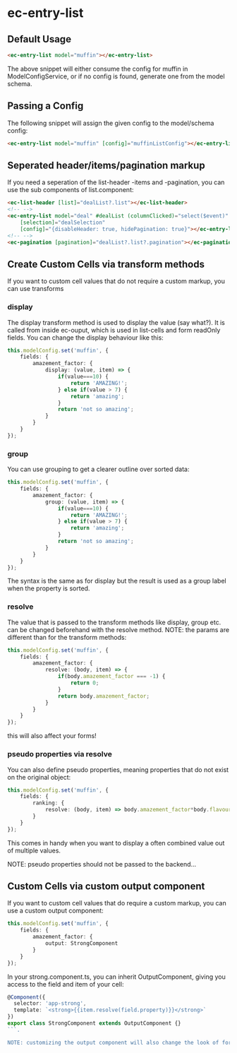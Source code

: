# ec-entry-list

## Default Usage

```html
<ec-entry-list model="muffin"></ec-entry-list>
```

The above snippet will either consume the config for muffin in ModelConfigService, or if no config is found, generate one from the model schema.

## Passing a Config

The following snippet will assign the given config to the model/schema config:

```html
<ec-entry-list model="muffin" [config]="muffinListConfig"></ec-entry-list>
```

## Seperated header/items/pagination markup

If you need a seperation of the list-header -items and -pagination, you can use the sub components of list.component:

```html
<ec-list-header [list]="dealList?.list"></ec-list-header>
<!-- -->
<ec-entry-list model="deal" #dealList (columnClicked)="select($event)"
    [selection]="dealSelection"
    [config]="{disableHeader: true, hidePagination: true}"></ec-entry-list>
<!-- -->
<ec-pagination [pagination]="dealList?.list?.pagination"></ec-pagination>
```

## Create Custom Cells via transform methods

If you want to custom cell values that do not require a custom markup, you can use transforms

### display

The display transform method is used to display the value (say what?).
It is called from inside ec-ouput, which is used in list-cells and form readOnly fields.
You can change the display behaviour like this:

```ts
this.modelConfig.set('muffin', {
    fields: {
        amazement_factor: {
            display: (value, item) => {
                if(value===10) {
                    return 'AMAZING!';
                } else if(value > 7) {
                    return 'amazing';
                }
                return 'not so amazing';
            }
        }
    }
});
```

### group

You can use grouping to get a clearer outline over sorted data:

```ts
this.modelConfig.set('muffin', {
    fields: {
        amazement_factor: {
            group: (value, item) => {
                if(value===10) {
                    return 'AMAZING!';
                } else if(value > 7) {
                    return 'amazing';
                }
                return 'not so amazing';
            }
        }
    }
});
```

The syntax is the same as for display but the result is used as a group label when the property is sorted.

### resolve

The value that is passed to the transform methods like display, group etc. can be changed beforehand with the resolve method. NOTE: the params are different than for the transform methods:

```ts
this.modelConfig.set('muffin', {
    fields: {
        amazement_factor: {
            resolve: (body, item) => {
                if(body.amazement_factor === -1) {
                    return 0;
                }
                return body.amazement_factor;
            }
        }
    }
});
```

this will also affect your forms!

### pseudo properties via resolve

You can also define pseudo properties, meaning properties that do not exist on the original object:

```ts
this.modelConfig.set('muffin', {
    fields: {
        ranking: {
            resolve: (body, item) => body.amazement_factor*body.flavour/body.price
        }
    }
});
```

This comes in handy when you want to display a often combined value out of multiple values.

NOTE: pseudo properties should not be passed to the backend...

## Custom Cells via custom output component

If you want to custom cell values that do require a custom markup, you can use a custom output component:

```ts
this.modelConfig.set('muffin', {
    fields: {
        amazement_factor: {
            output: StrongComponent
        }
    }
});
```

In your strong.component.ts, you can inherit OutputComponent, giving you access to the field and item of your cell:

```ts
@Component({
  selector: 'app-strong',
  template: `<strong>{{item.resolve(field.property)}}</strong>`
})
export class StrongComponent extends OutputComponent {}
```.

NOTE: customizing the output component will also change the look of forms using that config, if the property is set readOnly.